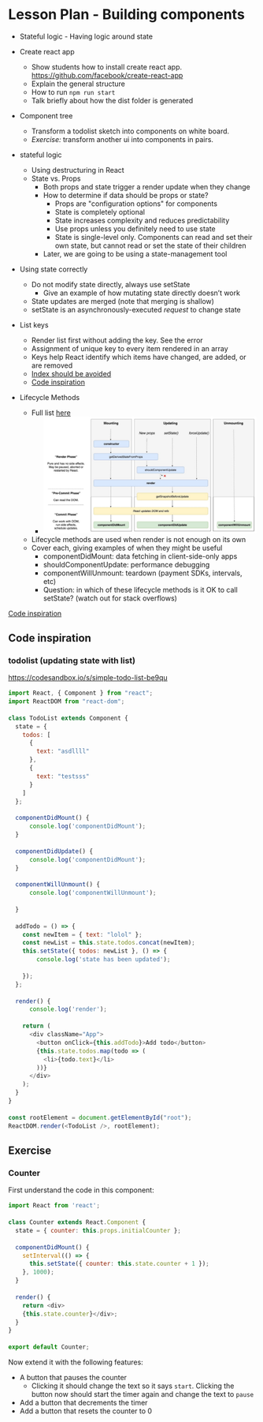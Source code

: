 # Lesson Plan - Building components
- Stateful logic - Having logic around state

- Create react app
  - Show students how to install create react app. https://github.com/facebook/create-react-app
  - Explain the general structure
  - How to run `npm run start`
  - Talk briefly about how the dist folder is generated

- Component tree
  - Transform a todolist sketch into components on white board. 
  - *Exercise:* transform another ui into components in pairs.
- stateful logic
  - Using destructuring in React
  - State vs. Props
      - Both props and state trigger a render update when they change
      - How to determine if data should be props or state?
        - Props are "configuration options" for components
        - State is completely optional
        - State increases complexity and reduces predictability
        - Use props unless you definitely need to use state
        - State is single-level only. Components can read and set their own state, but cannot read or set the state of their children
      - Later, we are going to be using a state-management tool
- Using state correctly
    - Do not modify state directly, always use setState
        - Give an example of how mutating state directly doesn’t work
    - State updates are merged (note that merging is shallow)
    - setState is an asynchronously-executed _request_ to change state
- List keys
  - Render list first without adding the key. See the error
  - Assignment of unique key to every item rendered in an array
  - Keys help React identify which items have changed, are added, or are removed
  - [Index should be avoided](https://medium.com/@robinpokorny/index-as-a-key-is-an-anti-pattern-e0349aece318)
  - [Code inspiration](#todolist-updating-state-with-list)
- Lifecycle Methods
  - Full list [here](https://reactjs.org/docs/react-component.html)
    - ![react Lifecycles](assets/react-lifecycles.jpeg)
  - Lifecycle methods are used when render is not enough on its own
  - Cover each, giving examples of when they might be useful
    - componentDidMount: data fetching in client-side-only apps
    - shouldComponentUpdate: performance debugging
    - componentWillUnmount: teardown (payment SDKs, intervals, etc)
    - Question: in which of these lifecycle methods is it OK to call setState? (watch out for stack overflows)

[Code inspiration](#counter)

## Code inspiration

### todolist (updating state with list)
https://codesandbox.io/s/simple-todo-list-be9qu

```js
import React, { Component } from "react";
import ReactDOM from "react-dom";

class TodoList extends Component {
  state = {
    todos: [
      {
        text: "asdllll"
      },
      {
        text: "testsss"
      }
    ]
  };

  componentDidMount() {
      console.log('componentDidMount');
  }

  componentDidUpdate() {
      console.log('componentDidMount');   
  }

  componentWillUnmount() {
      console.log('componentWillUnmount');
      
  }

  addTodo = () => {
    const newItem = { text: "lolol" };
    const newList = this.state.todos.concat(newItem);
    this.setState({ todos: newList }, () => {
        console.log('state has been updated');
        
    });
  };

  render() {
      console.log('render');
      
    return (
      <div className="App">
        <button onClick={this.addTodo}>Add todo</button>
        {this.state.todos.map(todo => (
          <li>{todo.text}</li>
        ))}
      </div>
    );
  }
}

const rootElement = document.getElementById("root");
ReactDOM.render(<TodoList />, rootElement);

```

## Exercise

### Counter

First understand the code in this component:

```js
import React from 'react';

class Counter extends React.Component {
  state = { counter: this.props.initialCounter };

  componentDidMount() {
    setInterval(() => {
      this.setState({ counter: this.state.counter + 1 });
    }, 1000);
  }

  render() {
    return <div>
    {this.state.counter}</div>;
  }
}

export default Counter;
```

Now extend it with the following features:
- A button that pauses the counter
  - Clicking it should change the text so it says `start`. Clicking the button now should start the timer again and change the text to `pause`
- Add a button that decrements the timer
- Add a button that resets the counter to 0
